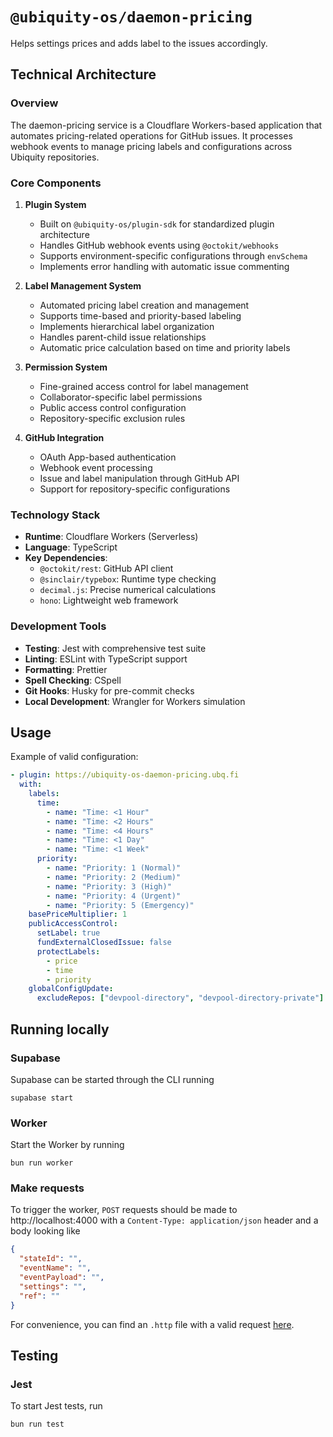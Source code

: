 # `@ubiquity-os/daemon-pricing`

Helps settings prices and adds label to the issues accordingly.

## Technical Architecture

### Overview

The daemon-pricing service is a Cloudflare Workers-based application that automates pricing-related operations for GitHub issues. It processes webhook events to manage pricing labels and configurations across Ubiquity repositories.

### Core Components

1. **Plugin System**

   - Built on `@ubiquity-os/plugin-sdk` for standardized plugin architecture
   - Handles GitHub webhook events using `@octokit/webhooks`
   - Supports environment-specific configurations through `envSchema`
   - Implements error handling with automatic issue commenting

2. **Label Management System**

   - Automated pricing label creation and management
   - Supports time-based and priority-based labeling
   - Implements hierarchical label organization
   - Handles parent-child issue relationships
   - Automatic price calculation based on time and priority labels

3. **Permission System**

   - Fine-grained access control for label management
   - Collaborator-specific label permissions
   - Public access control configuration
   - Repository-specific exclusion rules

4. **GitHub Integration**
   - OAuth App-based authentication
   - Webhook event processing
   - Issue and label manipulation through GitHub API
   - Support for repository-specific configurations

### Technology Stack

- **Runtime**: Cloudflare Workers (Serverless)
- **Language**: TypeScript
- **Key Dependencies**:
  - `@octokit/rest`: GitHub API client
  - `@sinclair/typebox`: Runtime type checking
  - `decimal.js`: Precise numerical calculations
  - `hono`: Lightweight web framework

### Development Tools

- **Testing**: Jest with comprehensive test suite
- **Linting**: ESLint with TypeScript support
- **Formatting**: Prettier
- **Spell Checking**: CSpell
- **Git Hooks**: Husky for pre-commit checks
- **Local Development**: Wrangler for Workers simulation

## Usage

Example of valid configuration:

```yml
- plugin: https://ubiquity-os-daemon-pricing.ubq.fi
  with:
    labels:
      time:
        - name: "Time: <1 Hour"
        - name: "Time: <2 Hours"
        - name: "Time: <4 Hours"
        - name: "Time: <1 Day"
        - name: "Time: <1 Week"
      priority:
        - name: "Priority: 1 (Normal)"
        - name: "Priority: 2 (Medium)"
        - name: "Priority: 3 (High)"
        - name: "Priority: 4 (Urgent)"
        - name: "Priority: 5 (Emergency)"
    basePriceMultiplier: 1
    publicAccessControl:
      setLabel: true
      fundExternalClosedIssue: false
      protectLabels:
        - price
        - time
        - priority
    globalConfigUpdate:
      excludeRepos: ["devpool-directory", "devpool-directory-private"]
```

## Running locally

### Supabase

Supabase can be started through the CLI running

```shell
supabase start
```

### Worker

Start the Worker by running

```shell
bun run worker
```

### Make requests

To trigger the worker, `POST` requests should be made to http://localhost:4000 with a `Content-Type: application/json`
header and a body
looking like

```json
{
  "stateId": "",
  "eventName": "",
  "eventPayload": "",
  "settings": "",
  "ref": ""
}
```

For convenience, you can find an `.http` file with a valid request [here](/tests/http/request.http).

## Testing

### Jest

To start Jest tests, run

```shell
bun run test
```
